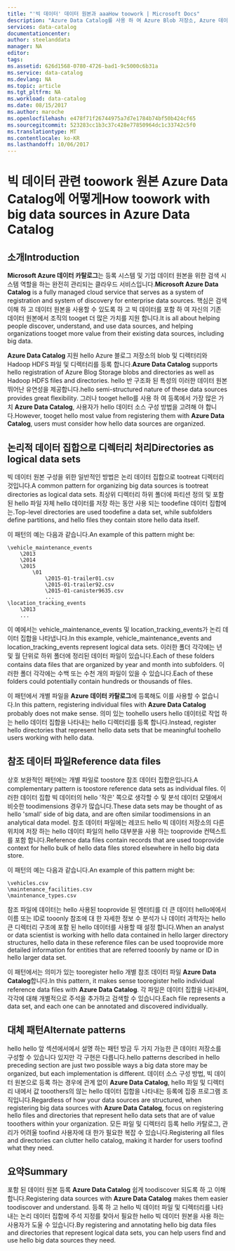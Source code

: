 ```yaml
---
title: "'빅 데이터' 데이터 원본과 aaaHow toowork | Microsoft Docs"
description: "Azure Data Catalog를 사용 하 여 Azure Blob 저장소, Azure 데이터 레이크 Hadoop HDFS 등 '빅 데이터' 데이터 원본에 대 한 패턴을 강조 표시 하는 방법 tooarticle 합니다."
services: data-catalog
documentationcenter: 
author: steelanddata
manager: NA
editor: 
tags: 
ms.assetid: 626d1568-0780-4726-bad1-9c5000c6b31a
ms.service: data-catalog
ms.devlang: NA
ms.topic: article
ms.tgt_pltfrm: NA
ms.workload: data-catalog
ms.date: 08/15/2017
ms.author: maroche
ms.openlocfilehash: e478f71f26744975a7d7e1784b74bf50b424cf65
ms.sourcegitcommit: 523283cc1b3c37c428e77850964dc1c33742c5f0
ms.translationtype: MT
ms.contentlocale: ko-KR
ms.lasthandoff: 10/06/2017
---
```

# <a name="how-toowork-with-big-data-sources-in-azure-data-catalog"></a><span data-ttu-id="db581-103">빅 데이터 관련 toowork 원본 Azure Data Catalog에 어떻게</span><span class="sxs-lookup"><span data-stu-id="db581-103">How toowork with big data sources in Azure Data Catalog</span></span>
## <a name="introduction"></a><span data-ttu-id="db581-104">소개</span><span class="sxs-lookup"><span data-stu-id="db581-104">Introduction</span></span>
<span data-ttu-id="db581-105">**Microsoft Azure 데이터 카탈로그**는 등록 시스템 및 기업 데이터 원본을 위한 검색 시스템 역할을 하는 완전히 관리되는 클라우드 서비스입니다.</span><span class="sxs-lookup"><span data-stu-id="db581-105">**Microsoft Azure Data Catalog** is a fully managed cloud service that serves as a system of registration and system of discovery for enterprise data sources.</span></span> <span data-ttu-id="db581-106">핵심은 검색 이해 하 고 데이터 원본을 사용할 수 있도록 하 고 빅 데이터를 포함 하 여 자신의 기존 데이터 원본에서 조직의 tooget 더 많은 가치를 지원 합니다.</span><span class="sxs-lookup"><span data-stu-id="db581-106">It is all about helping people discover, understand, and use data sources, and helping organizations tooget more value from their existing data sources, including big data.</span></span>

<span data-ttu-id="db581-107">**Azure Data Catalog** 지원 hello Azure 블로그 저장소의 blob 및 디렉터리와 Hadoop HDFS 파일 및 디렉터리를 등록 합니다.</span><span class="sxs-lookup"><span data-stu-id="db581-107">**Azure Data Catalog** supports hello registration of Azure Blog Storage blobs and directories as well as Hadoop HDFS files and directories.</span></span> <span data-ttu-id="db581-108">hello 반 구조화 된 특성의 이러한 데이터 원본 뛰어난 유연성을 제공합니다.</span><span class="sxs-lookup"><span data-stu-id="db581-108">hello semi-structured nature of these data sources provides great flexibility.</span></span> <span data-ttu-id="db581-109">그러나 tooget hello를 사용 하 여 등록에서 가장 많은 가치 **Azure Data Catalog**, 사용자가 hello 데이터 소스 구성 방법을 고려해 야 합니다.</span><span class="sxs-lookup"><span data-stu-id="db581-109">However, tooget hello most value from registering them with **Azure Data Catalog**, users must consider how hello data sources are organized.</span></span>

## <a name="directories-as-logical-data-sets"></a><span data-ttu-id="db581-110">논리적 데이터 집합으로 디렉터리 처리</span><span class="sxs-lookup"><span data-stu-id="db581-110">Directories as logical data sets</span></span>
<span data-ttu-id="db581-111">빅 데이터 원본 구성을 위한 일반적인 방법은 논리 데이터 집합으로 tootreat 디렉터리 것입니다.</span><span class="sxs-lookup"><span data-stu-id="db581-111">A common pattern for organizing big data sources is tootreat directories as logical data sets.</span></span> <span data-ttu-id="db581-112">최상위 디렉터리 하위 폴더에 파티션 정의 및 포함 된 hello 파일 자체 hello 데이터를 저장 하는 동안 사용 되는 toodefine 데이터 집합에는.</span><span class="sxs-lookup"><span data-stu-id="db581-112">Top-level directories are used toodefine a data set, while subfolders define partitions, and hello files they contain store hello data itself.</span></span>

<span data-ttu-id="db581-113">이 패턴의 예는 다음과 같습니다.</span><span class="sxs-lookup"><span data-stu-id="db581-113">An example of this pattern might be:</span></span>

    \vehicle_maintenance_events
        \2013
        \2014
        \2015
            \01
                \2015-01-trailer01.csv
                \2015-01-trailer92.csv
                \2015-01-canister9635.csv
                ...
    \location_tracking_events
        \2013
        ...

<span data-ttu-id="db581-114">이 예에서는 vehicle_maintenance_events 및 location_tracking_events가 논리 데이터 집합을 나타냅니다.</span><span class="sxs-lookup"><span data-stu-id="db581-114">In this example, vehicle_maintenance_events and location_tracking_events represent logical data sets.</span></span> <span data-ttu-id="db581-115">이러한 폴더 각각에는 년 및 월 단위로 하위 폴더에 정리된 데이터 파일이 있습니다.</span><span class="sxs-lookup"><span data-stu-id="db581-115">Each of these folders contains data files that are organized by year and month into subfolders.</span></span> <span data-ttu-id="db581-116">이러한 폴더 각각에는 수백 또는 수천 개의 파일이 있을 수 있습니다.</span><span class="sxs-lookup"><span data-stu-id="db581-116">Each of these folders could potentially contain hundreds or thousands of files.</span></span>

<span data-ttu-id="db581-117">이 패턴에서 개별 파일을 **Azure 데이터 카탈로그**에 등록해도 이를 사용할 수 없습니다.</span><span class="sxs-lookup"><span data-stu-id="db581-117">In this pattern, registering individual files with **Azure Data Catalog** probably does not make sense.</span></span> <span data-ttu-id="db581-118">의미 있는 toohello users hello 데이터로 작업 하는 hello 데이터 집합을 나타내는 hello 디렉터리를 등록 합니다.</span><span class="sxs-lookup"><span data-stu-id="db581-118">Instead, register hello directories that represent hello data sets that be meaningful toohello users working with hello data.</span></span>

## <a name="reference-data-files"></a><span data-ttu-id="db581-119">참조 데이터 파일</span><span class="sxs-lookup"><span data-stu-id="db581-119">Reference data files</span></span>
<span data-ttu-id="db581-120">상호 보완적인 패턴에는 개별 파일로 toostore 참조 데이터 집합은입니다.</span><span class="sxs-lookup"><span data-stu-id="db581-120">A complementary pattern is toostore reference data sets as individual files.</span></span> <span data-ttu-id="db581-121">이러한 데이터 집합 빅 데이터의 hello '작은' 쪽으로 생각할 수 및 분석 데이터 모델에서 비슷한 toodimensions 경우가 많습니다.</span><span class="sxs-lookup"><span data-stu-id="db581-121">These data sets may be thought of as hello 'small' side of big data, and are often similar toodimensions in an analytical data model.</span></span> <span data-ttu-id="db581-122">참조 데이터 파일에는 레코드 hello 빅 데이터 저장소의 다른 위치에 저장 하는 hello 데이터 파일의 hello 대부분을 사용 하는 tooprovide 컨텍스트를 포함 합니다.</span><span class="sxs-lookup"><span data-stu-id="db581-122">Reference data files contain records that are used tooprovide context for hello bulk of hello data files stored elsewhere in hello big data store.</span></span>

<span data-ttu-id="db581-123">이 패턴의 예는 다음과 같습니다.</span><span class="sxs-lookup"><span data-stu-id="db581-123">An example of this pattern might be:</span></span>

    \vehicles.csv
    \maintenance_facilities.csv
    \maintenance_types.csv

<span data-ttu-id="db581-124">참조 파일에 데이터는 hello 사용된 tooprovide 된 엔터티를 더 큰 데이터 hello에에서 이름 또는 ID로 tooonly 참조에 대 한 자세한 정보 수 분석가 나 데이터 과학자는 hello 큰 디렉터리 구조에 포함 된 hello 데이터를 사용할 때 설정 합니다.</span><span class="sxs-lookup"><span data-stu-id="db581-124">When an analyst or data scientist is working with hello data contained in hello larger directory structures, hello data in these reference files can be used tooprovide more detailed information for entities that are referred tooonly by name or ID in hello larger data set.</span></span>

<span data-ttu-id="db581-125">이 패턴에서는 의미가 있는 tooregister hello 개별 참조 데이터 파일 **Azure Data Catalog**합니다.</span><span class="sxs-lookup"><span data-stu-id="db581-125">In this pattern, it makes sense tooregister hello individual reference data files with **Azure Data Catalog**.</span></span> <span data-ttu-id="db581-126">각 파일은 데이터 집합을 나타내며, 각각에 대해 개별적으로 주석을 추가하고 검색할 수 있습니다.</span><span class="sxs-lookup"><span data-stu-id="db581-126">Each file represents a data set, and each one can be annotated and discovered individually.</span></span>

## <a name="alternate-patterns"></a><span data-ttu-id="db581-127">대체 패턴</span><span class="sxs-lookup"><span data-stu-id="db581-127">Alternate patterns</span></span>
<span data-ttu-id="db581-128">hello hello 앞 섹션에서에서 설명 하는 패턴 방금 두 가지 가능한 큰 데이터 저장소를 구성할 수 있습니다 있지만 각 구현은 다릅니다.</span><span class="sxs-lookup"><span data-stu-id="db581-128">hello patterns described in hello preceding section are just two possible ways a big data store may be organized, but each implementation is different.</span></span> <span data-ttu-id="db581-129">데이터 소스 구성 방법, 빅 데이터 원본으로 등록 하는 경우에 관계 없이 **Azure Data Catalog**, hello 파일 및 디렉터리 내에서 값 tooothers의 않는 hello 데이터 집합을 나타내는 등록에 집중 프로그램 조직입니다.</span><span class="sxs-lookup"><span data-stu-id="db581-129">Regardless of how your data sources are structured, when registering big data sources with **Azure Data Catalog**, focus on registering hello files and directories that represent hello data sets that are of value tooothers within your organization.</span></span> <span data-ttu-id="db581-130">모든 파일 및 디렉터리 등록 hello 카탈로그, 관리가 어려울 toofind 사용자에 대 한가 필요한 복잡 수 있습니다.</span><span class="sxs-lookup"><span data-stu-id="db581-130">Registering all files and directories can clutter hello catalog, making it harder for users toofind what they need.</span></span>

## <a name="summary"></a><span data-ttu-id="db581-131">요약</span><span class="sxs-lookup"><span data-stu-id="db581-131">Summary</span></span>
<span data-ttu-id="db581-132">포함 된 데이터 원본 등록 **Azure Data Catalog** 쉽게 toodiscover 되도록 하 고 이해 합니다.</span><span class="sxs-lookup"><span data-stu-id="db581-132">Registering data sources with **Azure Data Catalog** makes them easier toodiscover and understand.</span></span> <span data-ttu-id="db581-133">등록 하 고 hello 빅 데이터 파일 및 디렉터리를 나타내는 논리 데이터 집합에 주석 지정를 찾아서 필요한 hello 빅 데이터 원본을 사용 하는 사용자가 도울 수 있습니다.</span><span class="sxs-lookup"><span data-stu-id="db581-133">By registering and annotating hello big data files and directories that represent logical data sets, you can help users find and use hello big data sources they need.</span></span>
